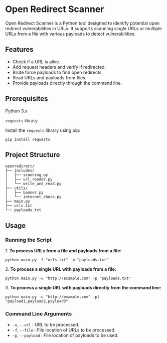 <!DOCTYPE html>
<html lang="en">
<head>
    <meta charset="UTF-8">
    <meta name="viewport" content="width=device-width, initial-scale=1.0">
</head>
<body>

<h1>Open Redirect Scanner</h1>

<p>Open Redirect Scanner is a Python tool designed to identify potential open redirect vulnerabilities in URLs. It supports scanning single URLs or multiple URLs from a file with various payloads to detect vulnerabilities.</p>

<h2>Features</h2>
<ul>
    <li>Check if a URL is alive.</li>
    <li>Add request headers and verify if redirected.</li>
    <li>Brute force payloads to find open redirects.</li>
    <li>Read URLs and payloads from files.</li>
    <li>Provide payloads directly through the command line.</li>
</ul>

<h2>Prerequisites</h2>
<p>Python 3.x</p>
<p><code>requests</code> library</p>

<p>Install the <code>requests</code> library using pip:</p>
<pre><code>pip install requests</code></pre>

<h2>Project Structure</h2>
<pre><code>openredirect/
├── includes/
│   ├── scanning.py
│   ├── url_reader.py
│   └── write_and_read.py
├── utils/
│   ├── banner.py
│   └── internet_check.py
├── main.py
├── urls.txt
└── payloads.txt
</code></pre>

<h2>Usage</h2>

<h3>Running the Script</h3>

<p>1. <strong>To process URLs from a file and payloads from a file:</strong></p>
<pre><code>python main.py -f "urls.txt" -p "payloads.txt"</code></pre>

<p>2. <strong>To process a single URL with payloads from a file:</strong></p>
<pre><code>python main.py -u "http://example.com" -p "payloads.txt"</code></pre>

<p>3. <strong>To process a single URL with payloads directly from the command line:</strong></p>
<pre><code>python main.py -u "http://example.com" -pl "payload1,payload2,payload3"</code></pre>

<h3>Command Line Arguments</h3>
<ul>
    <li><code>-u</code>, <code>--url</code> : URL to be processed.</li>
    <li><code>-f</code>, <code>--file</code> : File location of URLs to be processed.</li>
    <li><code>-p</code>, <code>--payload</code> : File location of payloads to be used.</li>
   
</ul>

</body>
</html>